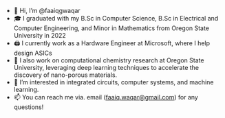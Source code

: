 - 👋 Hi, I’m @faaiqgwaqar
- :mortar_board: I graduated with my B.Sc in Computer Science, B.Sc in Electrical and Computer Engineering, and Minor in Mathematics from Oregon State University in 2022
- :printer: I currently work as a Hardware Engineer at Microsoft, where I help design ASICs
- :test_tube: I also work on computational chemistry research at Oregon State University, leveraging deep learning techniques to accelerate the discovery of nano-porous materials.
- 👀 I’m interested in integrated circuits, computer systems, and machine learning.
- 📫 You can reach me via. email (faaiq.waqar@gmail.com) for any questions!

<!---
faaiqgwaqar/faaiqgwaqar is a ✨ special ✨ repository because its `README.md` (this file) appears on your GitHub profile.
You can click the Preview link to take a look at your changes.
--->
